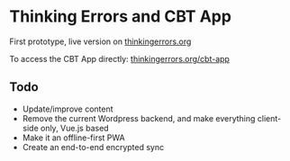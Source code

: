 # Thinking Errors and CBT App

First prototype, live version on [thinkingerrors.org](https://thinkingerrors.org)

To access the CBT App directly: [thinkingerrors.org/cbt-app](https://thinkingerrors.org/cbt-app)

## Todo

- Update/improve content
- Remove the current Wordpress backend, and make everything client-side only, Vue.js based
- Make it an offline-first PWA
- Create an end-to-end encrypted sync

